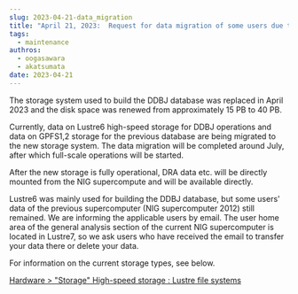 ```yaml
---
slug: 2023-04-21-data_migration
title: "April 21, 2023:  Request for data migration of some users due to the start of operation of the new storage system for databases"
tags:
  - maintenance
authros:
  - oogasawara
  - akatsumata
date: 2023-04-21
---
```



The storage system used to build the DDBJ database was replaced in April 2023 and the disk space was renewed from approximately 15 PB to 40 PB.

Currently, data on Lustre6 high-speed storage for DDBJ operations and data on GPFS1,2 storage for the previous database are being migrated to the new storage system. The data migration will be completed around July, after which full-scale operations will be started.

After the new storage is fully operational, DRA data etc. will be directly mounted from the NIG supercompute and will be available directly.

Lustre6 was mainly used for building the DDBJ database, but some users' data of the previous supercomputer (NIG supercomputer 2012) still remained. We are informing the applicable users by email. The user home area of the general analysis section of the current NIG supercomputer is located in Lustre7, so we ask users who have received the email to transfer your data there or delete your data.

For information on the current storage types, see below.

[Hardware > "Storage" High-speed storage : Lustre file systems](/guides/hardware/#high-speed-storage--lustre-file-systems)
